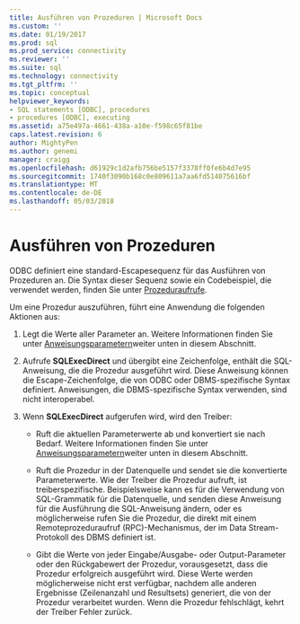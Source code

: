```yaml
---
title: Ausführen von Prozeduren | Microsoft Docs
ms.custom: ''
ms.date: 01/19/2017
ms.prod: sql
ms.prod_service: connectivity
ms.reviewer: ''
ms.suite: sql
ms.technology: connectivity
ms.tgt_pltfrm: ''
ms.topic: conceptual
helpviewer_keywords:
- SQL statements [ODBC], procedures
- procedures [ODBC], executing
ms.assetid: a75e497a-4661-438a-a10e-f598c65f81be
caps.latest.revision: 6
author: MightyPen
ms.author: genemi
manager: craigg
ms.openlocfilehash: d61929c1d2afb756be5157f3378ff0fe6b4d7e95
ms.sourcegitcommit: 1740f3090b168c0e809611a7aa6fd514075616bf
ms.translationtype: MT
ms.contentlocale: de-DE
ms.lasthandoff: 05/03/2018
---
```

# <a name="executing-procedures"></a>Ausführen von Prozeduren
ODBC definiert eine standard-Escapesequenz für das Ausführen von Prozeduren an. Die Syntax dieser Sequenz sowie ein Codebeispiel, die verwendet werden, finden Sie unter [Prozeduraufrufe](../../../odbc/reference/develop-app/procedure-calls.md).  
  
 Um eine Prozedur auszuführen, führt eine Anwendung die folgenden Aktionen aus:  
  
1.  Legt die Werte aller Parameter an. Weitere Informationen finden Sie unter [Anweisungsparametern](../../../odbc/reference/develop-app/statement-parameters.md)weiter unten in diesem Abschnitt.  
  
2.  Aufrufe **SQLExecDirect** und übergibt eine Zeichenfolge, enthält die SQL-Anweisung, die die Prozedur ausgeführt wird. Diese Anweisung können die Escape-Zeichenfolge, die von ODBC oder DBMS-spezifische Syntax definiert. Anweisungen, die DBMS-spezifische Syntax verwenden, sind nicht interoperabel.  
  
3.  Wenn **SQLExecDirect** aufgerufen wird, wird den Treiber:  
  
    -   Ruft die aktuellen Parameterwerte ab und konvertiert sie nach Bedarf. Weitere Informationen finden Sie unter [Anweisungsparametern](../../../odbc/reference/develop-app/statement-parameters.md)weiter unten in diesem Abschnitt.  
  
    -   Ruft die Prozedur in der Datenquelle und sendet sie die konvertierte Parameterwerte. Wie der Treiber die Prozedur aufruft, ist treiberspezifische. Beispielsweise kann es für die Verwendung von SQL-Grammatik für die Datenquelle, und senden diese Anweisung für die Ausführung die SQL-Anweisung ändern, oder es möglicherweise rufen Sie die Prozedur, die direkt mit einem Remoteprozeduraufruf (RPC)-Mechanismus, der im Data Stream-Protokoll des DBMS definiert ist.  
  
    -   Gibt die Werte von jeder Eingabe/Ausgabe- oder Output-Parameter oder den Rückgabewert der Prozedur, vorausgesetzt, dass die Prozedur erfolgreich ausgeführt wird. Diese Werte werden möglicherweise nicht erst verfügbar, nachdem alle anderen Ergebnisse (Zeilenanzahl und Resultsets) generiert, die von der Prozedur verarbeitet wurden. Wenn die Prozedur fehlschlägt, kehrt der Treiber Fehler zurück.
